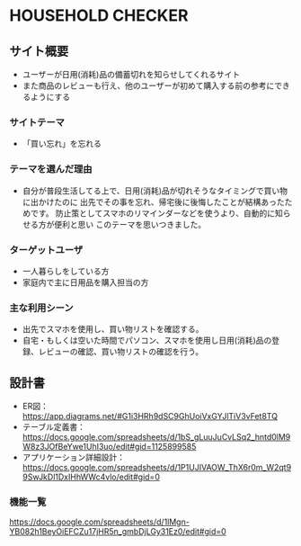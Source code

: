 # HOUSEHOLD CHECKER

## サイト概要
- ユーザーが日用(消耗)品の備蓄切れを知らせしてくれるサイト
- また商品のレビューも行え、他のユーザーが初めて購入する前の参考にできるようにする

### サイトテーマ
- 「買い忘れ」を忘れる

### テーマを選んだ理由
- 自分が普段生活してる上で、日用(消耗)品が切れそうなタイミングで買い物に出かけたのに
  出先でその事を忘れ、帰宅後に後悔したことが結構あったためです。
  防止策としてスマホのリマインダーなどを使うより、自動的に知らせる方が便利と思い
  このテーマを思いつきました。

### ターゲットユーザ
- 一人暮らしをしている方
- 家庭内で主に日用品を購入担当の方

### 主な利用シーン
- 出先でスマホを使用し、買い物リストを確認する。
- 自宅・もしくは空いた時間でパソコン、スマホを使用し日用(消耗)品の登録、レビューの確認、買い物リストの確認を行う。

## 設計書
- ER図：https://app.diagrams.net/#G1i3HRh9dSC9GhUoiVxGYJlTiV3vFet8TQ
- テーブル定義書：https://docs.google.com/spreadsheets/d/1bS_gLuuJuCvLSq2_hntd0lM9W8z3JOfBeYwe1UhI3uo/edit#gid=1125899585
- アプリケーション詳細設計：https://docs.google.com/spreadsheets/d/1P1UJIVAOW_ThX6r0m_W2qt99SwJkDl1DxIHhWWc4vlo/edit#gid=0

### 機能一覧
https://docs.google.com/spreadsheets/d/1lMgn-YB082h1BeyOiEFCZu17jHR5n_gmbDjLGy31Ez0/edit#gid=0


